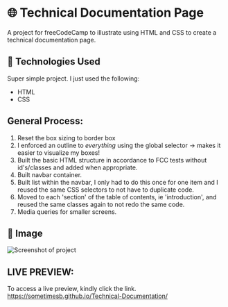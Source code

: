 # 🌐 Technical Documentation Page
A project for freeCodeCamp to illustrate using HTML and CSS to create a technical documentation page.

## 🔧 Technologies Used
Super simple project. I just used the following:
* HTML
* CSS 

## General Process:
1. Reset the box sizing to border box
2. I enforced an outline to *everything* using the global selector -> makes it easier to visualize my boxes!
3. Built the basic HTML structure in accordance to FCC tests without id's/classes and added when appropriate.
4. Built navbar container.
5. Built list within the navbar, I only had to do this once for one item and I reused the same CSS selectors to not have to duplicate code.
6. Moved to each 'section' of the table of contents, ie 'introduction', and reused the same classes again to not redo the same code.
7. Media queries for smaller screens.

## 🚀 Image
![Screenshot of project](https://i.imgur.com/D3676BO.png)

## LIVE PREVIEW:
To access a live preview, kindly click the link.
https://sometimesb.github.io/Technical-Documentation/